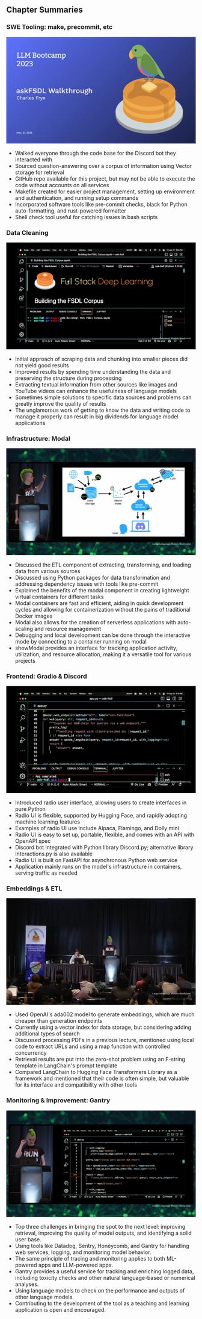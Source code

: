 ## Chapter Summaries

### SWE Tooling: make, precommit, etc

![Chapter 0 Cover Image](chapter_0.jpg)

- Walked everyone through the code base for the Discord bot they interacted with
- Sourced question-answering over a corpus of information using Vector storage for retrieval
- GitHub repo available for this project, but may not be able to execute the code without accounts on all services
- Makefile created for easier project management, setting up environment and authentication, and running setup commands
- Incorporated software tools like pre-commit checks, black for Python auto-formatting, and rust-powered formatter
- Shell check tool useful for catching issues in bash scripts

### Data Cleaning

![Chapter 1 Cover Image](chapter_1.jpg)

- Initial approach of scraping data and chunking into smaller pieces did not yield good results
- Improved results by spending time understanding the data and preserving the structure during processing
- Extracting textual information from other sources like images and YouTube videos can enhance the usefulness of language models
- Sometimes simple solutions to specific data sources and problems can greatly improve the quality of results
- The unglamorous work of getting to know the data and writing code to manage it properly can result in big dividends for language model applications

### Infrastructure: Modal

![Chapter 2 Cover Image](chapter_2.jpg)

- Discussed the ETL component of extracting, transforming, and loading data from various sources
- Discussed using Python packages for data transformation and addressing dependency issues with tools like pre-commit
- Explained the benefits of the modal component in creating lightweight virtual containers for different tasks
- Modal containers are fast and efficient, aiding in quick development cycles and allowing for containerization without the pains of traditional Docker images
- Modal also allows for the creation of serverless applications with auto-scaling and resource management
- Debugging and local development can be done through the interactive mode by connecting to a container running on modal
- showModal provides an interface for tracking application activity, utilization, and resource allocation, making it a versatile tool for various projects

### Frontend: Gradio & Discord

![Chapter 3 Cover Image](chapter_3.jpg)

- Introduced radio user interface, allowing users to create interfaces in pure Python
- Radio UI is flexible, supported by Hugging Face, and rapidly adopting machine learning features
- Examples of radio UI use include Alpaca, Flamingo, and Dolly mini
- Radio UI is easy to set up, portable, flexible, and comes with an API with OpenAPI spec
- Discord bot integrated with Python library Discord.py; alternative library Interactions.py is also available
- Radio UI is built on FastAPI for asynchronous Python web service
- Application mainly runs on the model's infrastructure in containers, serving traffic as needed

### Embeddings & ETL

![Chapter 4 Cover Image](chapter_4.jpg)

- Used OpenAI's ada002 model to generate embeddings, which are much cheaper than generation endpoints
- Currently using a vector index for data storage, but considering adding additional types of search
- Discussed processing PDFs in a previous lecture, mentioned using local code to extract URLs and using a map function with controlled concurrency
- Retrieval results are put into the zero-shot problem using an F-string template in LangChain's prompt template
- Compared LangChain to Hugging Face Transformers Library as a framework and mentioned that their code is often simple, but valuable for its interface and compatibility with other tools

### Monitoring & Improvement: Gantry

![Chapter 5 Cover Image](chapter_5.jpg)

- Top three challenges in bringing the spot to the next level: improving retrieval, improving the quality of model outputs, and identifying a solid user base.
- Using tools like Datadog, Sentry, Honeycomb, and Gantry for handling web services, logging, and monitoring model behavior.
- The same principle of tracing and monitoring applies to both ML-powered apps and LLM-powered apps.
- Gantry provides a useful service for tracking and enriching logged data, including toxicity checks and other natural language-based or numerical analyses.
- Using language models to check on the performance and outputs of other language models.
- Contributing to the development of the tool as a teaching and learning application is open and encouraged.

